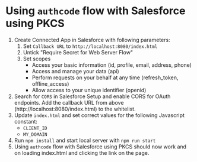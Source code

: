 # Using `authcode` flow with Salesforce using PKCS #

1. Create Connected App in Salesforce with following parameters:
    1. Set `Callback URL` to `http://localhost:8080/index.html`
    2. Untick "Require Secret for Web Server Flow"
    3. Set scopes
        * Access your basic information (id, profile, email, address, phone)
        * Access and manage your data (api)
        * Perform requests on your behalf at any time (refresh_token, offline_access)
        * Allow access to your unique identifier (openid)
2. Search for `CORS` in Salesforce Setup and enable CORS for OAuth endpoints. Add the callback URL from above (http://localhost:8080/index.html) to the whitelist.
3. Update `index.html` and set correct values for the following Javascript constant:
    * `CLIENT_ID`
    * `MY_DOMAIN`
4. Run `npm install` and start local server with `npm run start`
5. Using `authcode` flow with Salesforce using PKCS should now work and on loading index.html and clicking the link on the page.